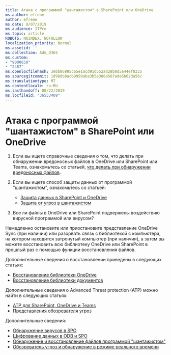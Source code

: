 ```yaml
---
title: Атака с программой "шантажистом" в SharePoint или OneDrive
ms.author: efrene
author: efrene
ms.date: 8/07/2019
ms.audience: ITPro
ms.topic: article
ROBOTS: NOINDEX, NOFOLLOW
localization_priority: Normal
ms.assetid: ''
ms.collection: Adm_O365
ms.custom:
- "9000650"
- "2487"
ms.openlocfilehash: 3ebb86895c65e1acd91d552ad28b8d5a44ef8335
ms.sourcegitcommit: 1d98db8acb9959aba3b5e308a567ade6b62da56c
ms.translationtype: MT
ms.contentlocale: ru-RU
ms.lasthandoff: 08/22/2019
ms.locfileid: "36553409"
---
```

# <a name="ransomware-attack-in-sharepoint-or-onedrive"></a>Атака с программой "шантажистом" в SharePoint или OneDrive

1.  Если вы ищете справочные сведения о том, что делать при обнаружении вредоносных файлов в OneDrive или SharePoint или Teams, ознакомьтесь со статьей, [что делать при обнаружении вредоносных файлов](https://support.office.com/en-ie/article/what-to-do-when-a-malicious-file-is-found-in-sharepoint-online-onedrive-or-microsoft-teams-01e902ad-a903-4e0f-b093-1e1ac0c37ad2).
2. Если вы ищете способ защиты данных от программой "шантажистом", ознакомьтесь со статьей:
    - [Защита данных в SharePoint и OneDrive](https://docs.microsoft.com/sharepoint/safeguarding-your-data) 
    - [Защита от угроз в шантажистом](https://docs.microsoft.com/windows/security/threat-protection/intelligence/ransomware-malware)    

3.  Все ли файлы в OneDrive или SharePoint подвержены воздействию вирусной программой или вирусом? 

Немедленно остановите или приостановите представление OneDrive Sync (при наличии) или разорвать связь с библиотекой с компьютера, на котором находится затронутый компьютер (при наличии), а затем вы можете восстановить всю библиотеку OneDrive или SharePoint в прошлый раз с помощью функции восстановления файлов. 

Дополнительные сведения о восстановлении приведены в следующих статьях:

- [Восстановление библиотеки OneDrive](https://support.office.com/article/restore-your-onedrive-fa231298-759d-41cf-bcd0-25ac53eb8a150)
- [Восстановление библиотеки документов](https://support.office.com/article/restore-a-document-library-317791c3-8bd0-4dfd-8254-3ca90883d39a?ui=en-US&rs=en-US&ad=US)

Дополнительные сведения о Advanced Threat protection (ATP) можно найти в следующих статьях:
- [ATP для SharePoint, OneDrive и Teams](https://docs.microsoft.com/office365/securitycompliance/atp-for-spo-odb-and-teams)
- [Представления обозревателя угроз](https://docs.microsoft.com/office365/securitycompliance/threat-explorer-views)

Дополнительные сведения:

- [Обнаружение вирусов в SPO](https://docs.microsoft.com/office365/securitycompliance/virus-detection-in-spo)</br>
- [Шифрование данных в ODB и SPO](https://docs.microsoft.com/office365/securitycompliance/data-encryption-in-odb-and-spo)</br>
- [Обнаружение и восстановление файлов программой "шантажистом"](https://support.office.com/article/Ransomware-detection-and-recovering-your-files-0d90ec50-6bfd-40f4-acc7-b8c12c73637f)</br>
- [Обозреватель угроз и обнаружение в режиме реального времени](https://docs.microsoft.com/office365/securitycompliance/threat-explorer-views)